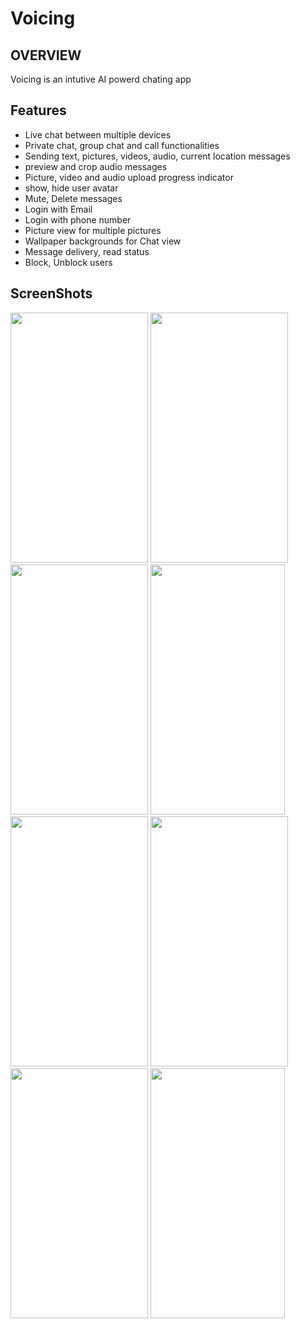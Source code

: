 # Voicing

## OVERVIEW
Voicing is an intutive AI powerd chating app

## Features
- Live chat between multiple devices
-	Private chat, group chat and call functionalities
-	Sending text, pictures, videos, audio, current location messages
- preview and crop audio messages
- Picture, video and audio upload progress indicator
- show, hide user avatar
-	Mute, Delete messages
- Login with Email
- Login with phone number
- Picture view for multiple pictures
- Wallpaper backgrounds for Chat view
- Message delivery, read status
- Block, Unblock users
 

## ScreenShots
<img src="https://github.com/mohammed-fawzi/Voicing/blob/master/screenshots/1.PNG"  width="220" height="400" /> <img src="https://github.com/mohammed-fawzi/Voicing/blob/master/screenshots/2.PNG"  width="220" height="400" /> <img src="https://github.com/mohammed-fawzi/Voicing/blob/master/screenshots/3.PNG"  width="220" height="400" /> <img src="https://github.com/mohammed-fawzi/Voicing/blob/master/screenshots/4.PNG" width="215" height="400" />
<img src="https://github.com/mohammed-fawzi/Voicing/blob/master/screenshots/5.PNG"  width="220" height="400" /> <img src="https://github.com/mohammed-fawzi/Voicing/blob/master/screenshots/6.PNG"  width="220" height="400" /> <img src="https://github.com/mohammed-fawzi/Voicing/blob/master/screenshots/7.PNG"  width="220" height="400" /> <img src="https://github.com/mohammed-fawzi/Voicing/blob/master/screenshots/8.PNG"  width="215" height="400" />
